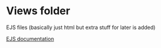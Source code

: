 # Views folder
EJS files (basically just html but extra stuff for later is added)

[EJS documentation](https://ejs.co/)